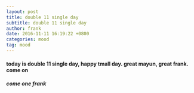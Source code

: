 ```yaml
---
layout: post
title: double 11 single day
subtitle: double 11 single day
author: frank
date: 2016-11-11 16:19:22 +0800
categories: mood
tag: mood
---
```

#### today is double 11 single day, happy tmall day. great mayun, great frank. come on

***come one frank***

